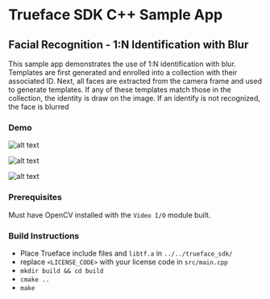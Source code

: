 # Trueface SDK C++ Sample App
## Facial Recognition - 1:N Identification with Blur
This sample app demonstrates the use of 1:N identification with blur. Templates are first generated and enrolled into a collection with their associated ID.
Next, all faces are extracted from the camera frame and used to generate templates. If any of these templates match those in the collection, the identity is draw on the image.
If an identify is not recognized, the face is blurred 

### Demo
![alt text](./demo_gifs/demo1.gif)

![alt text](./demo_gifs/demo2.gif)

![alt text](./demo_gifs/demo3.gif)

### Prerequisites
Must have OpenCV installed with the `Video I/O` module built. 

### Build Instructions
* Place Trueface include files and `libtf.a` in `../../trueface_sdk/`
* replace `<LICENSE_CODE>` with your license code in `src/main.cpp`
* `mkdir build && cd build`
* `cmake ..`
* `make`
